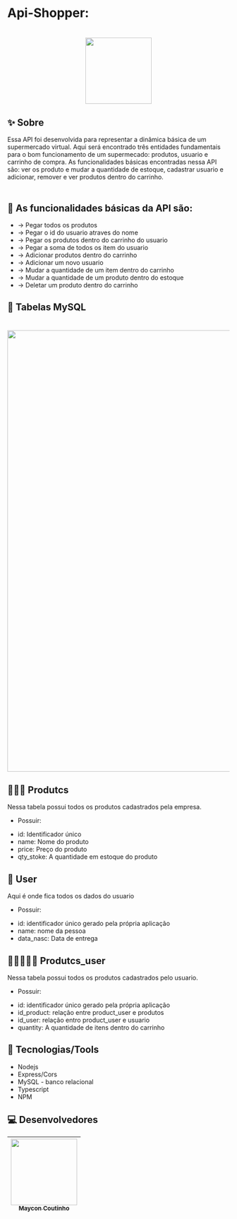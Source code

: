 # Api-Shopper:

<h1 align="center">
<img width=150 src="https://programada.shopper.com.br/static/img/apple-icon.png">
</h1>

## ✨ Sobre
Essa API foi desenvolvida para representar a dinâmica básica de um supermercado virtual. Aqui será encontrado três entidades fundamentais para o bom funcionamento de um supermecado: produtos, usuario e carrinho de compra. As funcionalidades básicas encontradas nessa API são: ver os produto e mudar a quantidade de estoque, cadastrar usuario e adicionar, remover e ver produtos dentro do carrinho.   
ﾠ
## 🚩 As funcionalidades básicas da API são:

- → Pegar todos os produtos
- → Pegar o id do usuario atraves do nome 
- → Pegar os produtos dentro do carrinho do usuario
- → Pegar a soma de todos os item do usuario
- → Adicionar produtos dentro do carrinho 
- → Adicionar um novo usuario 
- → Mudar a quantidade de um item dentro do carrinho
- → Mudar a quantidade de um produto dentro do estoque 
- → Deletar um produto dentro do carrinho

## 🎒 Tabelas MySQL

<h1 align="center">
<img width=1000 src="https://user-images.githubusercontent.com/60453269/195916129-94e769b1-aa73-413e-ab8b-5b0998095b73.png">
</h1>

## 🍉🍊🥝 Produtcs
Nessa tabela possui todos os produtos cadastrados pela empresa.

* Possuir:

- id: Identificador único 
- name: Nome do produto
- price: Preço do produto
- qty_stoke: A quantidade em estoque do produto

## 👨‍ User
Aqui é onde fica todos os dados do usuario

* Possuir:

- id: identificador único gerado pela própria aplicação
- name: nome da pessoa
- data_nasc: Data de entrega 

## 👨‍🛒🍉🍊🥝 Produtcs_user
Nessa tabela possui todos os produtos cadastrados pelo usuario.

* Possuir:

- id: identificador único gerado pela própria aplicação
- id_product: relação entre product_user e produtos
- id_user: relação entro product_user e usuario
- quantity: A quantidade de itens dentro do carrinho

## 🚀 Tecnologias/Tools
- Nodejs
- Express/Cors
- MySQL - banco relacional
- Typescript
- NPM

## 💻 Desenvolvedores 

<div align="center"> 

| [<img src="https://user-images.githubusercontent.com/60453269/195920054-f89752fb-2d12-4f54-9985-cff56e07913f.jpg" width=150><br><sub> Maycon Coutinho </sub>](https://www.linkedin.com/in/maycon-coutinho/) | 
|---|
